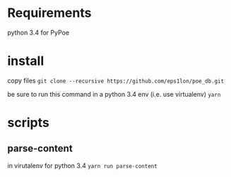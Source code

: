 # Requirements
python 3.4 for PyPoe

# install
copy files
`git clone --recursive https://github.com/eps1lon/poe_db.git`

be sure to run this command in a python 3.4 env (i.e. use virtualenv)
`yarn`

# scripts

## parse-content
in virutalenv for python 3.4
`yarn run parse-content`